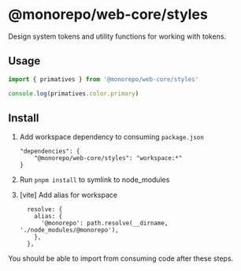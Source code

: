 # @monorepo/web-core/styles

Design system tokens and utility functions for working with tokens.

## Usage

```js
import { primatives } from '@monorepo/web-core/styles'

console.log(primatives.color.primary)
```

## Install

1. Add workspace dependency to consuming `package.json`

   ```
   "dependencies": {
       "@monorepo/web-core/styles": "workspace:*"
   }
   ```

2. Run `pnpm install` to symlink to node_modules

3. [vite] Add alias for workspace

   ```
     resolve: {
       alias: {
         '@monorepo': path.resolve(__dirname, './node_modules/@monorepo'),
       },
     },
   ```

You should be able to import from consuming code after these steps.

